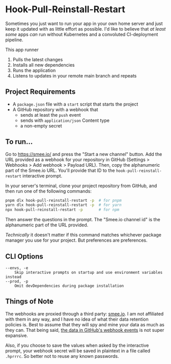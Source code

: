 # Hook-Pull-Reinstall-Restart

Sometimes you just want to run your app in your own home server and just keep it updated with as little effort as possible. I'd like to believe that _at least some_ apps _can_ run without Kubernetes and a convoluted CI-deployment pipeline.

This app runner

1. Pulls the latest changes
2. Installs all new dependencies
3. Runs the application
4. Listens to updates in your remote main branch and repeats

## Project Requirements

- A `package.json` file with a `start` script that starts the project
- A GitHub repository with a webhook that
  - sends at least the `push` event
  - sends with `application/json` Content type
  - a non-empty secret

## To run...

Go to https://smee.io/ and press the "Start a new channel" button. Add the URL provided as a webhook for your repository in GitHub (Settings > Webhooks > Add webhook > Payload URL). Then, copy the alphanumeric part of the Smee.io URL. You'll provide that ID to the `hook-pull-reinstall-restart` interactive prompt.

In your server's terminal, clone your project repository from GitHub, and then run one of the following commands:

```bash
pnpm dlx hook-pull-reinstall-restart -p  # for pnpm
yarn dlx hook-pull-reinstall-restart -p  # for yarn
npx hook-pull-reinstall-restart -p       # for npm
```

Then answer the questions in the prompt. The "Smee.io channel id" is the alphanumeric part of the URL provided.

_Technically_ it doesn't matter if this command matches whichever package manager you use for your project. But preferences are preferences.

## CLI Options

```
--envs, -e
    Skip interactive prompts on startup and use environment variables instead
--prod, -p
    Omit devDependencies during package installation
```

## Things of Note

The webhooks are proxied through a third party: [smee.io](https://smee.io/). I am not affiliated with them in any way, and I have no idea of what their data retention policies is. Best to assume that they will spy and mine your data as much as they can. That being said, [the data in GitHub's webhook events](https://docs.github.com/en/webhooks/webhook-events-and-payloads) is not super expansive.

Also, if you choose to save the values when asked by the interactive prompt, your webhook secret will be saved in plaintext in a file called `.hprrrc`. So better not to reuse any known passwords.
